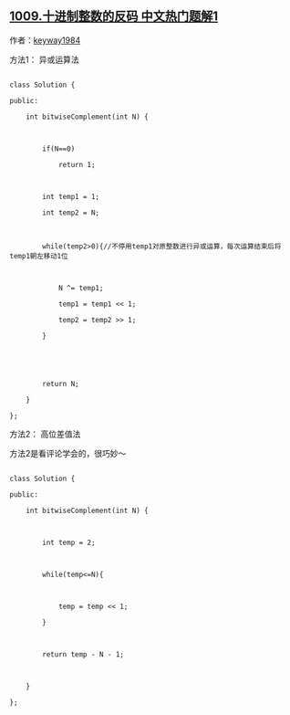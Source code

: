## [1009.十进制整数的反码 中文热门题解1](https://leetcode.cn/problems/complement-of-base-10-integer/solutions/100000/liang-chong-fang-fa-by-keyway1984-2)

作者：[keyway1984](https://leetcode.cn/u/keyway1984)

方法1： 异或运算法

```
class Solution {
public:
    int bitwiseComplement(int N) {
        
        if(N==0)
            return 1;
        
        int temp1 = 1;
        int temp2 = N;
        
        while(temp2>0){//不停用temp1对原整数进行异或运算，每次运算结束后将temp1朝左移动1位
            
            N ^= temp1;
            temp1 = temp1 << 1;
            temp2 = temp2 >> 1;
        }

        
        return N;
    }
};
```


方法2： 高位差值法

方法2是看评论学会的，很巧妙～

```
class Solution {
public:
    int bitwiseComplement(int N) {
        
        int temp = 2;
        
        while(temp<=N){
            
            temp = temp << 1;
        }
        
        return temp - N - 1;
        
    }
};
```

